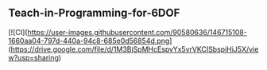 ## Teach-in-Programming-for-6DOF


[![CI](https://user-images.githubusercontent.com/90580636/146715108-1660aa04-797d-440a-94c8-685e0d56854d.png] (https://drive.google.com/file/d/1M3BjSpMHcEspvYx5vrVKCISbspiHiJ5X/view?usp=sharing)
